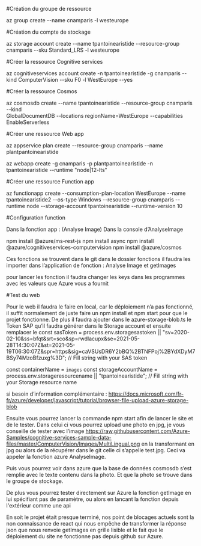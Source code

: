 #Création du groupe de ressource

az group create --name cnamparis -l westeurope

#Création du compte de stockage

az storage account create --name tpantoinearistide --resource-group cnamparis --sku Standard_LRS -l westeurope

#Créer la ressource Cognitive services

az cognitiveservices account create -n tpantoinearistide -g cnamparis --kind ComputerVision --sku F0 -l WestEurope --yes


#Créer la ressource Cosmos

az cosmosdb create --name tpantoinearistide --resource-group cnamparis --kind  
GlobalDocumentDB --locations regionName=WestEurope --capabilities EnableServerless


#Créer une ressource Web app


az appservice plan create --resource-group cnamparis --name plantpantoinearistide

az webapp create -g cnamparis -p plantpantoinearistide -n tpantoinearistide --runtime "node|12-lts"

#Créer une ressource Function app

az functionapp create --consumption-plan-location WestEurope --name tpantoinearistide2 --os-type Windows --resource-group cnamparis --runtime node --storage-account tpantoinearistide --runtime-version 10

#Configuration function

Dans la fonction app : (Analyse Image)
Dans la console d’AnalyseImage

npm install @azure/ms-rest-js
npm install async
npm install @azure/cognitiveservices-computervision 
npm install @azure/cosmos



Ces fonctions se trouvent dans le git dans le dossier fonctions il faudra les importer dans l’application de fonction
: Analyse Image et getImages

pour lancer les fonction il faudra changer les keys dans les programmes avec les valeurs que Azure vous a fournit

#Test du web

Pour le web il faudra le faire en local, car le déploiement n’a pas fonctionné, il suffit normalement de juste faire un npm install et npm start pour que le projet fonctionne.
 De plus il faudra ajouter dans le azure-storage-blob.ts le Token SAP qu’il faudra générer dans le Storage account et ensuite remplacer le const sasToken = process.env.storagesastoken || "sv=2020-02-10&ss=bfqt&srt=sco&sp=rwdlacupx&se=2021-05-28T14:30:07Z&st=2021-05-19T06:30:07Z&spr=https&sig=caVSUsDR6Y2bBQ%2BTNFPoj%2BYdXDyM7BSy74MzoBfzuxg%3D"; // Fill string with your SAS token

const containerName = `images`
const storageAccountName = process.env.storageresourcename || "tpantoinearistide"; // Fill string with your Storage resource name

si besoin d’information complémentaire : https://docs.microsoft.com/fr-fr/azure/developer/javascript/tutorial/browser-file-upload-azure-storage-blob 

Ensuite vous pourrez lancer la commande npm start afin de lancer le site et de le tester. Dans celui ci vous pourrez upload une photo en jpg, je vous conseille de tester avec l’image 
https://raw.githubusercontent.com/Azure-Samples/cognitive-services-sample-data-files/master/ComputerVision/Images/MultiLingual.png en la transformant en jpg ou alors de la récupérer dans le git celle ci s’appelle test.jpg. Ceci va appeler la fonction azure AnalyseImage.

Puis vous pourrez voir dans azure que la base de données cosmosdb s’est remplie avec le texte contenu dans la photo. Et que la photo se trouve dans le groupe de stockage.

De plus vous pourrez tester directement sur Azure la fonction getImage en lui spécifiant pas de paramètre, ou alors en lancant la fonction depuis l'extérieur comme une api

En soit le projet était presque terminé, nos point de blocages actuels sont la non connaissance de react qui nous empêche de transformer la réponse json que nous renvoie getImages en grille lisible et le fait que le déploiement du site ne fonctionne pas depuis github sur Azure.

